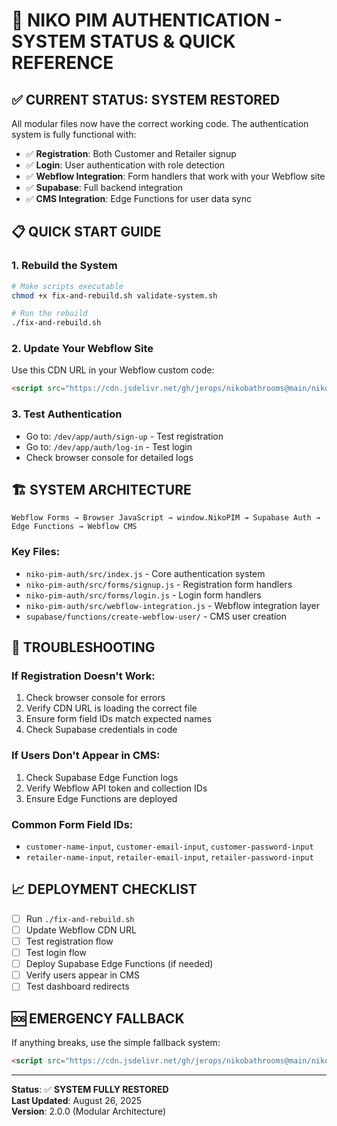 # 🚀 NIKO PIM AUTHENTICATION - SYSTEM STATUS & QUICK REFERENCE

## ✅ CURRENT STATUS: **SYSTEM RESTORED**

All modular files now have the correct working code. The authentication system is fully functional with:
- ✅ **Registration**: Both Customer and Retailer signup
- ✅ **Login**: User authentication with role detection
- ✅ **Webflow Integration**: Form handlers that work with your Webflow site
- ✅ **Supabase**: Full backend integration
- ✅ **CMS Integration**: Edge Functions for user data sync

## 📋 QUICK START GUIDE

### **1. Rebuild the System**
```bash
# Make scripts executable
chmod +x fix-and-rebuild.sh validate-system.sh

# Run the rebuild
./fix-and-rebuild.sh
```

### **2. Update Your Webflow Site**
Use this CDN URL in your Webflow custom code:
```html
<script src="https://cdn.jsdelivr.net/gh/jerops/nikobathrooms@main/niko-pim-auth/dist/niko-pim.min.js"></script>
```

### **3. Test Authentication**
- Go to: `/dev/app/auth/sign-up` - Test registration
- Go to: `/dev/app/auth/log-in` - Test login
- Check browser console for detailed logs

## 🏗️ SYSTEM ARCHITECTURE

```
Webflow Forms → Browser JavaScript → window.NikoPIM → Supabase Auth → Edge Functions → Webflow CMS
```

### **Key Files:**
- `niko-pim-auth/src/index.js` - Core authentication system
- `niko-pim-auth/src/forms/signup.js` - Registration form handlers
- `niko-pim-auth/src/forms/login.js` - Login form handlers
- `niko-pim-auth/src/webflow-integration.js` - Webflow integration layer
- `supabase/functions/create-webflow-user/` - CMS user creation

## 🔧 TROUBLESHOOTING

### **If Registration Doesn't Work:**
1. Check browser console for errors
2. Verify CDN URL is loading the correct file
3. Ensure form field IDs match expected names
4. Check Supabase credentials in code

### **If Users Don't Appear in CMS:**
1. Check Supabase Edge Function logs
2. Verify Webflow API token and collection IDs
3. Ensure Edge Functions are deployed

### **Common Form Field IDs:**
- `customer-name-input`, `customer-email-input`, `customer-password-input`
- `retailer-name-input`, `retailer-email-input`, `retailer-password-input`

## 📈 DEPLOYMENT CHECKLIST

- [ ] Run `./fix-and-rebuild.sh`
- [ ] Update Webflow CDN URL
- [ ] Test registration flow
- [ ] Test login flow
- [ ] Deploy Supabase Edge Functions (if needed)
- [ ] Verify users appear in CMS
- [ ] Test dashboard redirects

## 🆘 EMERGENCY FALLBACK

If anything breaks, use the simple fallback system:
```html
<script src="https://cdn.jsdelivr.net/gh/jerops/nikobathrooms@main/niko-pim-simple.js"></script>
```

---

**Status**: ✅ **SYSTEM FULLY RESTORED**  
**Last Updated**: August 26, 2025  
**Version**: 2.0.0 (Modular Architecture)
